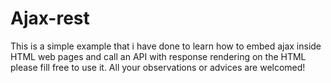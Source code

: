 # Ajax-rest
This is a simple example that i have done to learn how to embed ajax inside HTML web pages and call an API with response rendering on the HTML please fill free to use it. 
All your observations or advices are welcomed! 
